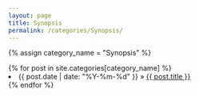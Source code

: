 ```yaml
---
layout: page
title: Synopsis
permalink: /categories/Synopsis/
---
```


{% assign category_name = "Synopsis" %}
<div id="archives">
    {% for post in site.categories[category_name] %}
    <li><span>{{ post.date | date: "%Y-%m-%d" }}</span> &raquo; <a href="{{ site.baseurl }}{{ post.url }}">{{ post.title }}</a></li>
    {% endfor %}
</div>